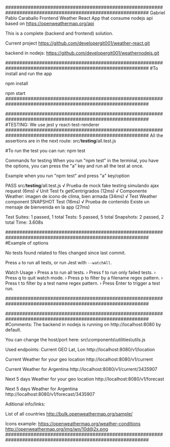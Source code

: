 ###########################################################################################################
Gabriel Pablo Caraballo
Frontend Weather React App that consume nodejs api based on https://openweathermap.org/api

This is a complete (backend and frontend) solution.

Current project https://github.com/developergit001/weather-react.git

backend in nodejs: https://github.com/developergit001/weathernodejs.git

###########################################################################################################
#To install and run the app
 
npm install

npm start
###########################################################################################################

###########################################################################################################
#TESTING: We use jest y react-test-renderer
###########################################################################################################
All the assertions are in the next route:
src/__testing__/all.test.js

#To run the test you can run:
npm test

Commands for testing
When you run "npm test" in the terminal, you have the options, you can press the "a" key and run all the test at once.

Example when you run "npm test" and press "a" key/option

 PASS  src/__testing__/all.test.js
  √ Prueba de mock fake testing simulando ajax request (6ms)
  √ Unit Test fx getCentrigrados  (12ms)
  √ Componente Weather: imagen de icono de clima, bien armada (34ms)
  √ Test Weather component SNAPSHOT Test (16ms)
  √ Prueba de contenido Existe un mensaje de bienvenida en la app (27ms)

Test Suites: 1 passed, 1 total
Tests:       5 passed, 5 total
Snapshots:   2 passed, 2 total
Time:        3.608s


###########################################################################################################
#Example of options


No tests found related to files changed since last commit.

Press `a` to run all tests, or run Jest with `--watchAll`.


Watch Usage
 › Press a to run all tests.
 › Press f to run only failed tests.
 › Press q to quit watch mode.
 › Press p to filter by a filename regex pattern.
 › Press t to filter by a test name regex pattern.
 › Press Enter to trigger a test run.
 
###########################################################################################################

###########################################################################################################
#Comments:
The backend in nodejs is running on http://localhost:8080 by default.

You can change the host/port here:
src\components\utilities\utils.js

Used endpoints:
Current GEO Lat, Lon
http://localhost:8080/v1/location

Current Weather for your geo location
http://localhost:8080/v1/current

Current Weather for Argentina
http://localhost:8080/v1/current/3435907

Next 5 days Weather for your geo location
http://localhost:8080/v1/forecast

Next 5 days Weather for Argentina
http://localhost:8080/v1/forecast/3435907

Aditional info/links:

List of all countries
http://bulk.openweathermap.org/sample/

Icons example:
https://openweathermap.org/weather-conditions
http://openweathermap.org/img/wn/10d@2x.png
###########################################################################################################

